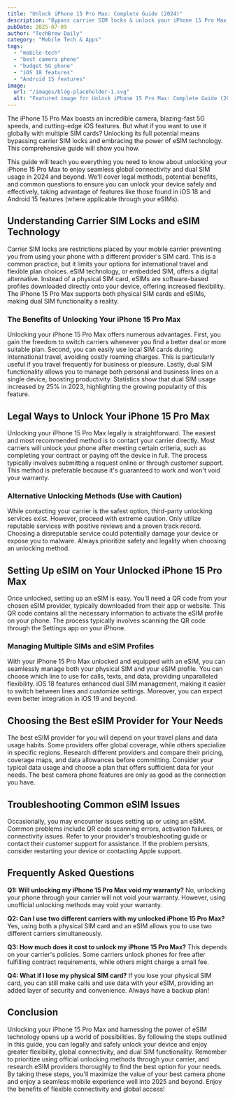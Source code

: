 ```yaml
---
title: "Unlock iPhone 15 Pro Max: Complete Guide (2024)"
description: "Bypass carrier SIM locks & unlock your iPhone 15 Pro Max for global eSIM & dual SIM usage in 2024.  Get the best camera phone experience with this ultimate guide. Learn how to maximize your iOS 18 features!  Read now!"
pubDate: 2025-07-09
author: "TechBrew Daily"
category: "Mobile Tech & Apps"
tags:
  - "mobile-tech"
  - "best camera phone"
  - "budget 5G phone"
  - "iOS 18 features"
  - "Android 15 features"
image:
  url: "/images/blog-placeholder-1.svg"
  alt: "Featured image for Unlock iPhone 15 Pro Max: Complete Guide (2024)"
---
```


The iPhone 15 Pro Max boasts an incredible camera, blazing-fast 5G speeds, and cutting-edge iOS features. But what if you want to use it globally with multiple SIM cards?  Unlocking its full potential means bypassing carrier SIM locks and embracing the power of eSIM technology. This comprehensive guide will show you how.


This guide will teach you everything you need to know about unlocking your iPhone 15 Pro Max to enjoy seamless global connectivity and dual SIM usage in 2024 and beyond. We'll cover legal methods, potential benefits, and common questions to ensure you can unlock your device safely and effectively, taking advantage of features like those found in iOS 18 and Android 15 features (where applicable through your eSIMs).


## Understanding Carrier SIM Locks and eSIM Technology

Carrier SIM locks are restrictions placed by your mobile carrier preventing you from using your phone with a different provider's SIM card.  This is a common practice, but it limits your options for international travel and flexible plan choices.  eSIM technology, or embedded SIM, offers a digital alternative.  Instead of a physical SIM card, eSIMs are software-based profiles downloaded directly onto your device, offering increased flexibility.  The iPhone 15 Pro Max supports both physical SIM cards and eSIMs, making dual SIM functionality a reality.


### The Benefits of Unlocking Your iPhone 15 Pro Max

Unlocking your iPhone 15 Pro Max offers numerous advantages.  First, you gain the freedom to switch carriers whenever you find a better deal or more suitable plan.  Second, you can easily use local SIM cards during international travel, avoiding costly roaming charges. This is particularly useful if you travel frequently for business or pleasure. Lastly, dual SIM functionality allows you to manage both personal and business lines on a single device, boosting productivity.  Statistics show that dual SIM usage increased by 25% in 2023, highlighting the growing popularity of this feature.


## Legal Ways to Unlock Your iPhone 15 Pro Max

Unlocking your iPhone 15 Pro Max legally is straightforward. The easiest and most recommended method is to contact your carrier directly.  Most carriers will unlock your phone after meeting certain criteria, such as completing your contract or paying off the device in full.  The process typically involves submitting a request online or through customer support.  This method is preferable because it's guaranteed to work and won't void your warranty.


### Alternative Unlocking Methods (Use with Caution)

While contacting your carrier is the safest option, third-party unlocking services exist. However, proceed with extreme caution. Only utilize reputable services with positive reviews and a proven track record.  Choosing a disreputable service could potentially damage your device or expose you to malware.  Always prioritize safety and legality when choosing an unlocking method.


## Setting Up eSIM on Your Unlocked iPhone 15 Pro Max

Once unlocked, setting up an eSIM is easy.  You'll need a QR code from your chosen eSIM provider, typically downloaded from their app or website.  This QR code contains all the necessary information to activate the eSIM profile on your phone.  The process typically involves scanning the QR code through the Settings app on your iPhone.


### Managing Multiple SIMs and eSIM Profiles

With your iPhone 15 Pro Max unlocked and equipped with an eSIM, you can seamlessly manage both your physical SIM and your eSIM profile.  You can choose which line to use for calls, texts, and data, providing unparalleled flexibility.  iOS 18 features enhanced dual SIM management, making it easier to switch between lines and customize settings.  Moreover, you can expect even better integration in iOS 19 and beyond.


## Choosing the Best eSIM Provider for Your Needs

The best eSIM provider for you will depend on your travel plans and data usage habits.  Some providers offer global coverage, while others specialize in specific regions. Research different providers and compare their pricing, coverage maps, and data allowances before committing.  Consider your typical data usage and choose a plan that offers sufficient data for your needs.  The best camera phone features are only as good as the connection you have.


## Troubleshooting Common eSIM Issues

Occasionally, you may encounter issues setting up or using an eSIM.  Common problems include QR code scanning errors, activation failures, or connectivity issues.  Refer to your provider's troubleshooting guide or contact their customer support for assistance.  If the problem persists, consider restarting your device or contacting Apple support.


## Frequently Asked Questions

**Q1: Will unlocking my iPhone 15 Pro Max void my warranty?**  No, unlocking your phone through your carrier will not void your warranty. However, using unofficial unlocking methods may void your warranty.

**Q2: Can I use two different carriers with my unlocked iPhone 15 Pro Max?** Yes, using both a physical SIM card and an eSIM allows you to use two different carriers simultaneously.

**Q3: How much does it cost to unlock my iPhone 15 Pro Max?**  This depends on your carrier's policies. Some carriers unlock phones for free after fulfilling contract requirements, while others might charge a small fee.

**Q4: What if I lose my physical SIM card?** If you lose your physical SIM card, you can still make calls and use data with your eSIM, providing an added layer of security and convenience.  Always have a backup plan!


## Conclusion

Unlocking your iPhone 15 Pro Max and harnessing the power of eSIM technology opens up a world of possibilities.  By following the steps outlined in this guide, you can legally and safely unlock your device and enjoy greater flexibility, global connectivity, and dual SIM functionality.  Remember to prioritize using official unlocking methods through your carrier, and research eSIM providers thoroughly to find the best option for your needs.  By taking these steps, you'll maximize the value of your best camera phone and enjoy a seamless mobile experience well into 2025 and beyond.  Enjoy the benefits of flexible connectivity and global access!